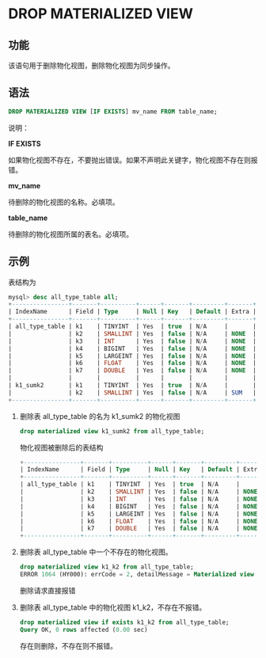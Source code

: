 # DROP MATERIALIZED VIEW

## 功能

该语句用于删除物化视图，删除物化视图为同步操作。

## 语法

```sql
DROP MATERIALIZED VIEW [IF EXISTS] mv_name FROM table_name;
```

说明：

**IF EXISTS**

如果物化视图不存在，不要抛出错误。如果不声明此关键字，物化视图不存在则报错。

**mv_name**

待删除的物化视图的名称。必填项。

**table_name**

待删除的物化视图所属的表名。必填项。

## 示例

表结构为

```SQL
mysql> desc all_type_table all;
+----------------+-------+----------+------+-------+---------+-------+
| IndexName      | Field | Type     | Null | Key   | Default | Extra |
+----------------+-------+----------+------+-------+---------+-------+
| all_type_table | k1    | TINYINT  | Yes  | true  | N/A     |       |
|                | k2    | SMALLINT | Yes  | false | N/A     | NONE  |
|                | k3    | INT      | Yes  | false | N/A     | NONE  |
|                | k4    | BIGINT   | Yes  | false | N/A     | NONE  |
|                | k5    | LARGEINT | Yes  | false | N/A     | NONE  |
|                | k6    | FLOAT    | Yes  | false | N/A     | NONE  |
|                | k7    | DOUBLE   | Yes  | false | N/A     | NONE  |
|                |       |          |      |       |         |       |
| k1_sumk2       | k1    | TINYINT  | Yes  | true  | N/A     |       |
|                | k2    | SMALLINT | Yes  | false | N/A     | SUM   |
+----------------+-------+----------+------+-------+---------+-------+
```

1. 删除表 all_type_table 的名为 k1_sumk2 的物化视图

    ```sql
    drop materialized view k1_sumk2 from all_type_table;
    ```

    物化视图被删除后的表结构

    ```SQL
    +----------------+-------+----------+------+-------+---------+-------+
    | IndexName      | Field | Type     | Null | Key   | Default | Extra |
    +----------------+-------+----------+------+-------+---------+-------+
    | all_type_table | k1    | TINYINT  | Yes  | true  | N/A     |       |
    |                | k2    | SMALLINT | Yes  | false | N/A     | NONE  |
    |                | k3    | INT      | Yes  | false | N/A     | NONE  |
    |                | k4    | BIGINT   | Yes  | false | N/A     | NONE  |
    |                | k5    | LARGEINT | Yes  | false | N/A     | NONE  |
    |                | k6    | FLOAT    | Yes  | false | N/A     | NONE  |
    |                | k7    | DOUBLE   | Yes  | false | N/A     | NONE  |
    +----------------+-------+----------+------+-------+---------+-------+
    ```

2. 删除表 all_type_table 中一个不存在的物化视图。

    ```sql
    drop materialized view k1_k2 from all_type_table;
    ERROR 1064 (HY000): errCode = 2, detailMessage = Materialized view [k1_k2] does not exist in table [all_type_table]
    ```

    删除请求直接报错

3. 删除表 all_type_table 中的物化视图 k1_k2，不存在不报错。

    ```sql
    drop materialized view if exists k1_k2 from all_type_table;
    Query OK, 0 rows affected (0.00 sec)
    ```

    存在则删除，不存在则不报错。
